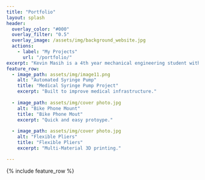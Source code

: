 ```yaml
---
title: "Portfolio"
layout: splash
header:
  overlay_color: "#000"
  overlay_filter: "0.5"
  overlay_image: /assets/img/background_website.jpg
  actions:
    - label: "My Projects"
      url: "/portfolio/"
excerpt: "Kevin Masih is a 4th year mechanical engineering student with a minor in computer science and digital fabrication. Kevin is currently open to full-time positions after graduation. This page is dedicated to demonstrating the skills learned during his undergraduate experience."
feature_row:
  - image_path: assets/img/image11.png
    alt: "Automated Syringe Pump"
    title: "Medical Syringe Pump Project"
    excerpt: "Built to improve medical infrastructure."
    
  - image_path: assets/img/cover photo.jpg
    alt: "Bike Phone Mount"
    title: "Bike Phone Mout"
    excerpt: "Quick and easy protoype."
    
  - image_path: assets/img/cover photo.jpg
    alt: "Flexible Pliers"
    title: "Flexible Pliers"
    excerpt: "Multi-Material 3D printing."

---
```


{% include feature_row %}

